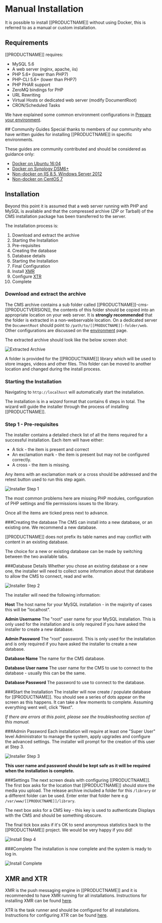 <!--toc=manual_install-->
# Manual Installation

It is possible to install [[PRODUCTNAME]] without using Docker, this is referred to as a 
manual or custom installation.

## Requirements

[[PRODUCTNAME]] requires:

 - MySQL 5.6 
 - A web server (nginx, apache, iis)
 - PHP 5.6+ (lower than PHP7)
 - PHP-CLI 5.6+ (lower than PHP7)
 - PHP PHAR support
 - ZeroMQ bindings for PHP
 - URL Rewriting
 - Virtual Hosts or dedicated web server (modify DocumentRoot)
 - CRON/Scheduled Tasks


We have explained some common environment configurations in 
[Prepare your environment](install_environment.html).

<nonwhite>
## Community Guides
Special thanks to members of our community who have written guides for installing [[PRODUCTNAME]] in 
specific environments.

These guides are community contributed and should be considered as guidance only:

 - [Docker on Ubuntu 16:04](https://community.xibo.org.uk/t/xibo-1-8-0-with-docker-on-ubuntu-16-04/9392)
 - [Docker on Synology DSM6+](https://community.xibo.org.uk/t/synology-dsm6-xibo-docker-1-8-installation/9697/8)
 - [Non-docker on IIS 8.5, Windows Server 2012](https://community.xibo.org.uk/t/xibo-step-by-step-installation-iis-8-5-on-windows-server-2012/9878/16)
 - [Non-docker on CentOS 7](https://community.xibo.org.uk/t/installation-guide-of-xibo-1-8-on-centos-7/9429/1)

</nonwhite>

## Installation

Beyond this point it is assumed that a web server running with PHP and MySQL is
available and that the compressed archive (ZIP or Tarball) of the CMS
installation package has been transferred to the server.

The installation process is:

1. Download and extract the archive
2. Starting the Installation
3. Pre-requisites
4. Creating the database
5. Database details
6. Starting the Installation
7. Final Configuration
8. Install [XMR](install_xmr.html)
9. Configure [XTR](install_xtr.html)
10. Complete

### Download and extract the archive

The CMS archive contains a sub folder called [[PRODUCTNAME]]-cms-[[PRODUCTVERSION]], the contents of 
this folder should be copied into an appropriate location on your web server. It 
is **strongly recommended** that the folder is extracted in a non-webservable location. On a 
dedicated server the `DocumentRoot` should point to `/path/to/[[PRODUCTNAME]]-folder/web`. Other 
configurations are discussed on the [environment](install_environment.html) page.

The extracted archive should look like the below screen shot:

![Extracted Archive](img/win32_install_extracted.png)

A folder is provided for the [[PRODUCTNAME]] library which will be used to store images, videos and 
other files. This folder can be moved to another location and changed during the install process.


### Starting the Installation
Navigating to `http://localhost` will automatically start the installation.

The installation is in a _wizard_ format that contains 6 steps in total. The wizard will guide the 
installer through the process of installing [[PRODUCTNAME]].

### Step 1 - Pre-requisites
The installer contains a detailed check list of all the items required for a successful installation. 
Each item will have either:

* A tick - the item is present and correct
* An exclamation mark - the item is present but may not be configured correctly.
* A cross - the item is missing.

Any items with an exclamation mark or a cross should be addressed and the retest button used to run 
this step again.

![Installer Step 1](img/install_cms_step1.png)

The most common problems here are missing PHP modules, configuration of PHP settings and file 
permissions issues to the library.

Once all the items are ticked press next to advance.

###Creating the database
The CMS can install into a new database, or an existing one. We recommend a new database.

[[PRODUCTNAME]] does not prefix its table names and may conflict with content in an existing database.

The choice for a new or existing database can be made by switching between the two available tabs.

###Database Details
Whether you chose an existing database or a new one, the installer will need to collect some 
information about that database to allow the CMS to connect, read and write.

![Installer Step 2](img/install_cms_step2.png)

The installer will need the following information:

**Host**
The host name for your MySQL installation - in the majority of cases this will be "localhost".

**Admin Username**
The "root" user name for your MySQL installation. This is only used for the installation and is 
only required if you have asked the installer to create a new database.

**Admin Password**
The "root" password. This is only used for the installation and is only required if you have 
asked the installer to create a new database.

**Database Name**
The name for the CMS database.

**Database User name**
The user name for the CMS to use to connect to the database - usually this can be the same.

**Database Password**
The password to use to connect to the database.


###Start the Installation
The installer will now create / populate database for [[PRODUCTNAME]]. You should see a series 
of dots appear on the screen as this happens. It can take a few moments to complete. Assuming 
everything went well, click "Next".

_If there are errors at this point, please see the troubleshooting section of this manual._

###Admin Password
Each installation will require at least one "Super User" level Administrator to manage the system, 
apply upgrades and configure the advanced settings. The installer will prompt for the creation of 
this user at Step 3.

![Installer Step 3](img/install_cms_step3.png)

**This user name and password should be kept safe as it will be required when the installation is complete.**


###Settings
The next screen deals with configuring [[PRODUCTNAME]]. The first box asks for the location 
that [[PRODUCTNAME]] should store the media you upload. The release archive included a folder for this 
`/library` or a different folder can be used. Enter enter that folder here 
e.g `/var/www/[[PRODUCTNAME]]/library`.

The next box asks for a CMS key - this key is used to authenticate Displays with the CMS and should 
be something obscure.

The final tick box asks if it's OK to send anonymous statistics back to the [[PRODUCTNAME]] project. 
We would be very happy if you did!

![Install Step 4](img/install_cms_step4.png)

###Complete
The installation is now complete and the system is ready to log in.

![Install Complete](img/install_cms_complete.png)

## XMR and XTR
XMR is the push messaging engine in [[PRODUCTNAME]] and it is recommended to
 have XMR running for all installations. Instructions for installing XMR can be 
 found [here](install_xmr.html).
  
XTR is the task runner and should be configured for all installations. Instructions for
configuring XTR can be found [here](install_xtr.html).
